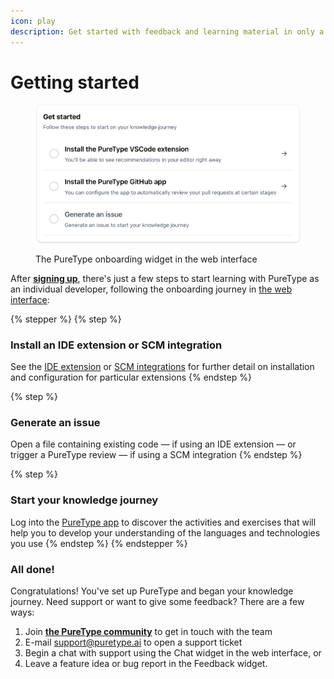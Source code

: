 ```yaml
---
icon: play
description: Get started with feedback and learning material in only a few minutes
---
```


# Getting started

<figure><img src=".gitbook/assets/Screenshot 2024-11-10 at 18.15.18.png" alt="" width="563"><figcaption><p>The PureType onboarding widget in the web interface</p></figcaption></figure>

After [**signing up**](https://puretype.ai/user/signup), there's just a few steps to start learning with PureType as an individual developer, following the onboarding journey in [the web interface](https://app.puretype.ai/learn):

{% stepper %}
{% step %}
### Install an IDE extension or SCM integration

See the [IDE extension](integrating-puretype/ide-extensions.md) or [SCM integrations](integrating-puretype/scm-integrations/) for further detail on installation and configuration for particular extensions
{% endstep %}

{% step %}
### Generate an issue

Open a file containing existing code — if using an IDE extension — or trigger a PureType review — if using a SCM integration
{% endstep %}

{% step %}
### Start your knowledge journey

Log into the [PureType app](https://app.puretype.ai) to discover the activities and exercises that will help you to develop your understanding of the languages and technologies you use
{% endstep %}
{% endstepper %}

### All done!

Congratulations! You've set up PureType and began your knowledge journey. Need support or want to give some feedback? There are a few ways:

1. Join [**the PureType community**](https://join.slack.com/t/puretype/shared\_invite/zt-2u44m9ro6-yu0RVM5pCPidG\~\_mgkTUhg) to get in touch with the team
2. E-mail [support@puretype.ai](mailto:support@puretype.ai) to open a support ticket
3. Begin a chat with support using the Chat widget in the web interface, or
4. Leave a feature idea or bug report in the Feedback widget.
